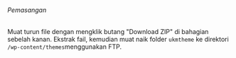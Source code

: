 <h6>Pemasangan</h6>

Muat turun file dengan mengklik butang "Download ZIP" di bahagian sebelah kanan. Ekstrak fail, kemudian muat naik folder <code>ukmtheme</code> ke direktori <code>/wp-content/themes</code>menggunakan FTP.